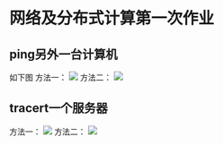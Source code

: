 

# 网络及分布式计算第一次作业
## ping另外一台计算机
如下图
方法一：
![](2020-02-28/%E5%B1%8F%E5%B9%95%E5%BF%AB%E7%85%A7%202020-02-28%20%E4%B8%8A%E5%8D%881.01.08.png)
方法二：
![](2020-02-28/%E5%B1%8F%E5%B9%95%E5%BF%AB%E7%85%A7%202020-02-28%20%E4%B8%8A%E5%8D%881.25.22.png)

## tracert一个服务器
方法一：
![](2020-02-28/%E5%B1%8F%E5%B9%95%E5%BF%AB%E7%85%A7%202020-02-28%20%E4%B8%8A%E5%8D%881.36.49.png)
方法二：
![](2020-02-28/%E5%B1%8F%E5%B9%95%E5%BF%AB%E7%85%A7%202020-02-28%20%E4%B8%8A%E5%8D%881.27.09.png)

